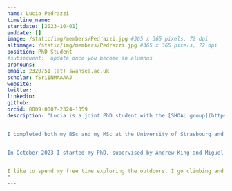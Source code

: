 ```yaml
---
name: Lucia Pedrazzi
timeline_name:
startdate: [2023-10-01]
enddate: []
image: /static/img/members/Pedrazzi.jpg #365 x 365 pixels, 72 dpi
altimage: /static/img/members/Pedrazzi.jpg #365 x 365 pixels, 72 dpi
position: PhD Student
#subsequent:  update once you become an alumnus
pronouns: 
email: 2320751 (at) swansea.ac.uk
scholar: fSriINMAAAAJ
website: 
twitter: 
linkedin: 
github: 
orcid: 0009-0007-2324-1359
description: "Lucia is a joint PhD student with the [SHOAL group](https://www.shoalgroup.org/) supervised by [Dr Andrew King](https://www.swansea.ac.uk/staff/a.j.king/).


I completed both my BSc and my MSc at the University of Strasbourg and specialized in animal behaviour also through my master's thesis on the individual development of social rank in male Alpine ibex.


In October 2023 I started my PhD, supervised by Andrew King and Miguel Lurgi, on "bioherding", using drones to herd animal flocks for conservation efforts, for example enhancing animal welfare or solving human-wildlife conflicts.


I like to spend my free time exploring the outdoors. I go climbing and mountaineering as soon as I get the chance, or I just hike in the hills around home.
"
---
```

